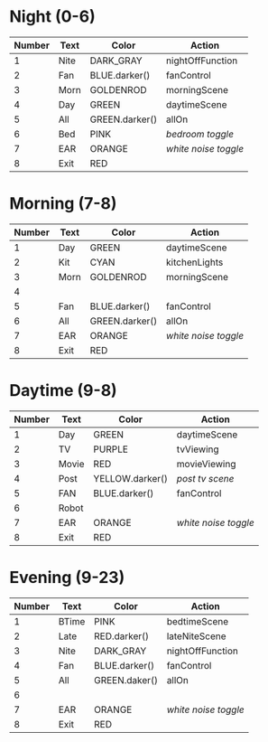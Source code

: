 # Night (0-6)

| Number | Text | Color          | Action               |
|--------|------|----------------|----------------------|
| 1      | Nite | DARK_GRAY      | nightOffFunction     |
| 2      | Fan  | BLUE.darker()  | fanControl           |
| 3      | Morn | GOLDENROD      | morningScene         |
| 4      | Day  | GREEN          | daytimeScene         |
| 5      | All  | GREEN.darker() | allOn                |
| 6      | Bed  | PINK           | _bedroom toggle_     |
| 7      | EAR  | ORANGE         | _white noise toggle_ |
| 8      | Exit | RED            |                      |

# Morning (7-8)

| Number | Text | Color          | Action               |
|--------|------|----------------|----------------------|
| 1      | Day  | GREEN          | daytimeScene         |
| 2      | Kit  | CYAN           | kitchenLights        |
| 3      | Morn | GOLDENROD      | morningScene         |
| 4      |      |                |                      |
| 5      | Fan  | BLUE.darker()  | fanControl           |
| 6      | All  | GREEN.darker() | allOn                |
| 7      | EAR  | ORANGE         | _white noise toggle_ |
| 8      | Exit | RED            |                      |

# Daytime (9-8)

| Number | Text  | Color           | Action               |
|--------|-------|-----------------|----------------------|
| 1      | Day   | GREEN           | daytimeScene         |
| 2      | TV    | PURPLE          | tvViewing            |
| 3      | Movie | RED             | movieViewing         |
| 4      | Post  | YELLOW.darker() | _post tv scene_      |
| 5      | FAN   | BLUE.darker()   | fanControl           |
| 6      | Robot |                 |                      |
| 7      | EAR   | ORANGE          | _white noise toggle_ |
| 8      | Exit  | RED             |                      |

# Evening (9-23)

| Number | Text  | Color         | Action               |
|--------|-------|---------------|----------------------|
| 1      | BTime | PINK          | bedtimeScene         |
| 2      | Late  | RED.darker()  | lateNiteScene        |
| 3      | Nite  | DARK_GRAY     | nightOffFunction     |
| 4      | Fan   | BLUE.darker() | fanControl           |
| 5      | All   | GREEN.daker() | allOn                |
| 6      |       |               |                      |
| 7      | EAR   | ORANGE        | _white noise toggle_ |
| 8      | Exit  | RED           |                      |
